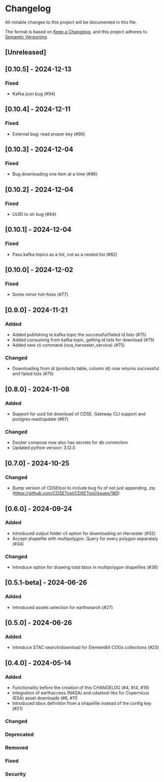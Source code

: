 # Changelog

All notable changes to this project will be documented in this file.

The format is based on [Keep a Changelog](https://keepachangelog.com/en/1.1.0/),
and this project adheres to [Semantic Versioning](https://semver.org/spec/v2.0.0.html).

## [Unreleased]
## [0.10.5] - 2024-12-13
### Fixed
- Kafka json bug (#94)

## [0.10.4] - 2024-12-11
### Fixed
- External bug: read proper key (#90)

## [0.10.3] - 2024-12-04
### Fixed
- Bug downloading one item at a time (#86)

## [0.10.2] - 2024-12-04
### Fixed
- UUID to str bug (#84)

## [0.10.1] - 2024-12-04
### Fixed
- Pass kafka topics as a list, not as a nested list (#82)

## [0.10.0] - 2024-12-02
### Fixed
- Some minor hot-fixes (#77)

## [0.9.0] - 2024-11-21
### Added
- Added publishing to kafka topic the successful/failed id lists (#75)
- Added consuming from kafka topic, getting id lists for download (#75)
- Added new cli command (noa_harvester_service) (#75)

### Changed
- Downloading from id (products table, column id) now returns successful and failed lists (#75)

## [0.8.0] - 2024-11-08
### Added
- Support for uuid list download of CDSE. Gateway CLI support and postgres read/update (#67)
### Changed
- Docker compose now also has secrets for db connection
- Updated python version: 3.12.0

## [0.7.0] - 2024-10-25
### Changed
- Bump version of CDSEtool to include bug fix of not just appending .zip (https://github.com/CDSETool/CDSETool/issues/180)

## [0.6.0] - 2024-09-24
### Added
- Introduced output folder cli option for downloading on Harvester (#32)
- Accept shapefile with multipolygon. Query for every polygon separately (#34)
### Changed
- Introduce option for drawing total bbox in multipolygon shapefiles (#36)

## [0.5.1-beta] - 2024-06-26
### Added
- Introduced assets selection for earthsearch (#27)

## [0.5.0] - 2024-06-26
### Added
- Introduce STAC search/download for Element84 COGs collections (#23)

## [0.4.0] - 2024-05-14
### Added
- Functionality before the creation of this CHANGELOG (#4, #14, #19)
- Integration of earthaccess (NASA) and cdsetool libs for Copernicus (ESA) asset downloads (#6, #11)
- Introduced bbox definition from a shapefile instead of the config key (#21)

### Changed
### Deprecated
### Removed
### Fixed
### Security